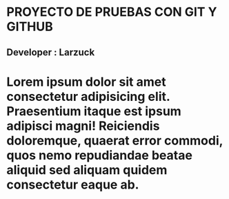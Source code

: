 # PROYECTO DE PRUEBAS CON GIT Y GITHUB

## Developer : Larzuck

# Lorem ipsum dolor sit amet consectetur adipisicing elit. Praesentium itaque est ipsum adipisci magni! Reiciendis doloremque, quaerat error commodi, quos nemo repudiandae beatae aliquid sed aliquam quidem consectetur eaque ab.
